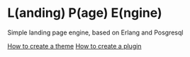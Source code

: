 # L(anding) P(age) E(ngine)
Simple landing page engine, based on Erlang and Posgresql 

[How to create a theme](docs/THEMING.md)
[How to create a plugin](docs/PLUGINS.md)